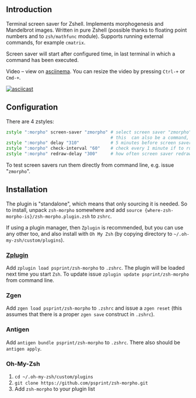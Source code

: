 ## Introduction

Terminal screen saver for Zshell. Implements morphogenesis and Mandelbrot
images. Written in pure Zshell (possible thanks to floating point numbers
and to `zsh/mathfunc` module). Supports running external commands, for
example `cmatrix`.

Screen saver will start after configured time, in last terminal in which
a command has been executed.

Video – view on [asciinema](https://asciinema.org/a/47242). You can resize the video by pressing `Ctrl-+` or `Cmd-+`.

[![asciicast](https://asciinema.org/a/47242.png)](https://asciinema.org/a/47242)

## Configuration

There are 4 zstyles:

```zsh
zstyle ":morpho" screen-saver "zmorpho" # select screen saver "zmorpho"; available: zmorpho, zmandelbrot, zblank
                                        # this  can also be a command, e.g. "cmatrix"
zstyle ":morpho" delay "310"            # 5 minutes before screen saver starts
zstyle ":morpho" check-interval "60"    # check every 1 minute if to run screen saver
zstyle ":morpho" redraw-delay "300"     # how often screen saver redraws
```

To test screen savers run them directly from command line, e.g. issue "`zmorpho`".

## Installation

The plugin is "standalone", which means that only sourcing it is needed. So to
install, unpack `zsh-morpho` somewhere and add
`source {where-zsh-morpho-is}/zsh-morpho.plugin.zsh` to `zshrc`.

If using a plugin manager, then `Zplugin` is recommended, but you can use any
other too, and also install with `Oh My Zsh` (by copying directory to
`~/.oh-my-zsh/custom/plugins`).

### [Zplugin](https://github.com/psprint/zplugin)

Add `zplugin load psprint/zsh-morpho` to `.zshrc`.
The plugin will be loaded next time you start `Zsh`.
To update issue `zplugin update psprint/zsh-morpho` from command line.

### Zgen

Add `zgen load psprint/zsh-morpho` to `.zshrc` and issue a `zgen reset` (this
assumes that there is a proper `zgen save` construct in `.zshrc`).

### Antigen

Add `antigen bundle psprint/zsh-morpho` to `.zshrc`. There also should be
`antigen apply`.

### Oh-My-Zsh

1. `cd ~/.oh-my-zsh/custom/plugins`
2. `git clone https://github.com/psprint/zsh-morpho.git`
3. Add `zsh-morpho` to your plugin list
